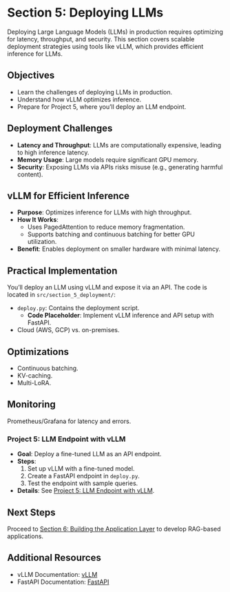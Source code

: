 # Section 5: Deploying LLMs

Deploying Large Language Models (LLMs) in production requires optimizing for latency, throughput, and security. This section covers scalable deployment strategies using tools like vLLM, which provides efficient inference for LLMs.

## Objectives
- Learn the challenges of deploying LLMs in production.
- Understand how vLLM optimizes inference.
- Prepare for Project 5, where you’ll deploy an LLM endpoint.

## Deployment Challenges
- **Latency and Throughput**: LLMs are computationally expensive, leading to high inference latency.
- **Memory Usage**: Large models require significant GPU memory.
- **Security**: Exposing LLMs via APIs risks misuse (e.g., generating harmful content).

## vLLM for Efficient Inference
- **Purpose**: Optimizes inference for LLMs with high throughput.
- **How It Works**:
  - Uses PagedAttention to reduce memory fragmentation.
  - Supports batching and continuous batching for better GPU utilization.
- **Benefit**: Enables deployment on smaller hardware with minimal latency.

## Practical Implementation
You’ll deploy an LLM using vLLM and expose it via an API. The code is located in `src/section_5_deployment/`:
- `deploy.py`: Contains the deployment script.
  - **Code Placeholder**: Implement vLLM inference and API setup with FastAPI.
- Cloud (AWS, GCP) vs. on-premises.

## Optimizations
- Continuous batching.
- KV-caching.
- Multi-LoRA.

## Monitoring
Prometheus/Grafana for latency and errors.

### Project 5: LLM Endpoint with vLLM
- **Goal**: Deploy a fine-tuned LLM as an API endpoint.
- **Steps**:
  1. Set up vLLM with a fine-tuned model.
  2. Create a FastAPI endpoint in `deploy.py`.
  3. Test the endpoint with sample queries.
- **Details**: See [Project 5: LLM Endpoint with vLLM](project_5_deployment.md).

## Next Steps
Proceed to [Section 6: Building the Application Layer](section_6_application.md) to develop RAG-based applications.

## Additional Resources
- vLLM Documentation: [vLLM](https://vllm.ai/)
- FastAPI Documentation: [FastAPI](https://fastapi.tiangolo.com/)
